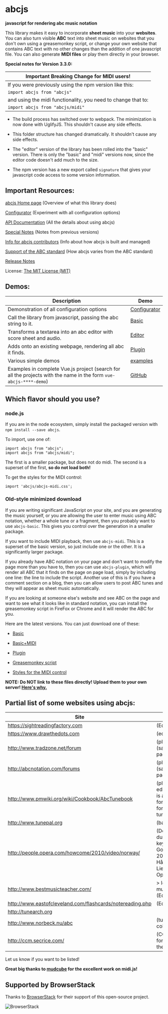 # abcjs

**javascript for rendering abc music notation**

This library makes it easy to incorporate **sheet music** into your **websites**. You can also turn visible **ABC** text into sheet music on websites that you don't own using a greasemonkey script, or change your own website that contains ABC text with no other changes than the addition of one javascript file. You can also generate **MIDI files** or play them directly in your browser.

**Special notes for Version 3.3.0:**

| Important Breaking Change for MIDI users! |
|  ----------- |
| If you were previously using the npm version like this: |
| `import abcjs from "abcjs"` |
| and using the midi functionality, you need to change that to: |
| `import abcjs from "abcjs/midi"` |

* The build process has switched over to webpack. The minimization is now done with UglifyJS. This shouldn't cause any side effects.

* This folder structure has changed dramatically. It shouldn't cause any side effects.

* The "editor" version of the library has been rolled into the "basic" version. There is only the "basic" and "midi" versions now, since the editor code doesn't add much to the size.

* The npm version has a new export called `signature` that gives your javascript code access to some version information.

## Important Resources:
 
[abcjs Home page](https://abcjs.net) (Overview of what this library does)

[Configurator](https://configurator.abcjs.net) (Experiment with all configuration options)

[API Documentation](docs/api.md) (All the details about using abcjs)

[Special Notes](docs/special-notes.md) (Notes from previous versions)

[Info for abcjs contributors](docs/contributing.md) (Info about how abcjs is built and managed)

[Support of the ABC standard](docs/abc-notation.md) (How abcjs varies from the ABC standard)

[Release Notes](RELEASE.md)

License: [The MIT License (MIT)](http://opensource.org/licenses/MIT)

## Demos:

| Description | Demo |
|  ----------- | ----------- |
| Demonstration of all configuration options | [Configurator](https://configurator.abcjs.net) |
| Call the library from javascript, passing the abc string to it. | [Basic](https://abcjs.net/abcjs-basic.html) |
| Transforms a textarea into an abc editor with score sheet and audio. | [Editor](https://abcjs.net/abcjs-editor.html) |
| Adds onto an existing webpage, rendering all abc it finds. | [Plugin](https://abcjs.net/abcjs-plugin.html) |
| Various simple demos | [examples](examples) |
| Examples in complete Vue.js project (search for all the projects with the name in the form `vue-abcjs-****-demo`) | [GitHub](https://github.com/paulrosen) |

## Which flavor should you use?

### node.js

If you are in the node ecosystem, simply install the packaged version with `npm install --save abcjs`.

To import, use one of:
```
import abcjs from "abcjs";
import abcjs from "abcjs/midi";
```

The first is a smaller package, but does not do midi. The second is a superset of the first, **so do not load both!**

To get the styles for the MIDI control:
```
import 'abcjs/abcjs-midi.css';
```

### Old-style minimized download

If you are writing significant JavaScript on your site, and you are generating the music yourself, or you are allowing the user to enter music using ABC notation, whether a whole tune or a fragment, then you probably want to use `abcjs-basic`. This gives you  control over the generation in a smaller package.

If you want to include MIDI playback, then use `abcjs-midi`. This is a superset of the basic version, so just include one or the other. It is a significantly larger package.

If you already have ABC notation on your page and don't want to modify the page more than you have to, then you can use `abcjs-plugin`, which will render all ABC that it finds on the page on page load, simply by including one line: the line to include the script. Another use of this is if you have a comment section on a blog, then you can allow users to post ABC tunes and they will appear as sheet music automatically.

If you are looking at someone else's website and see ABC on the page and want to see what it looks like in standard notation, you can install the greasemonkey script in FireFox or Chrome and it will render the ABC for you.

Here are the latest versions. You can just download one of these:

- [Basic](https://raw.github.com/paulrosen/abcjs/master/bin/abcjs_basic_3.3.4-min.js)

- [Basic+MIDI](https://raw.github.com/paulrosen/abcjs/master/bin/abcjs_midi_3.3.4-min.js)

- [Plugin](https://raw.github.com/paulrosen/abcjs/master/bin/abcjs_plugin_3.3.4-min.js)

- [Greasemonkey script](https://raw.github.com/paulrosen/abcjs/master/bin/abcjs_plugin_3.3.4.user.js)

- [Styles for the MIDI control](https://raw.github.com/paulrosen/abcjs/master/abcjs-midi.css)

**NOTE: Do NOT link to these files directly! Upload them to your own server! [Here's why.](https://github.com/blog/1482-heads-up-nosniff-header-support-coming-to-chrome-and-firefox)**

## Partial list of some websites using abcjs:

| Site | Notes |
| ------------- | ----------- |
| https://sightreadingfactory.com | (Educational) |
| https://www.drawthedots.com | (editor) |
| http://www.tradzone.net/forum | (plugin) (sample page) |
| http://abcnotation.com/forums | (plugin) (sample page) |
| http://www.pmwiki.org/wiki/Cookbook/AbcTunebook | (plugin and editor) (this is an addon for pmwiki for creating tune books) |
| http://www.tunepal.org | (basic) |
| http://people.opera.com/howcome/2010/video/norway/ | (Demoed during a keynote at Google I/O 2010 by Håkon Wium Lie, CTO of Opera) |
| http://www.bestmusicteacher.com/ | > left menu > music theory (Educational) |
| http://www.eastofcleveland.com/flashcards/notereading.php | (Educational) |
| http://tunearch.org | |
|http://www.norbeck.nu/abc|(tune collection)|
|http://ccm.secrice.com/|(CCM scores for playing the guitar)|

Let us know if you want to be listed!

**Great big thanks to [mudcube](https://github.com/mudcube/MIDI.js) for the excellent work on midi.js!**

## Supported by BrowserStack
Thanks to [BrowserStack](https://browserstack.com/) for their support of this open-source project.

![BrowserStack](https://cdn.rawgit.com/paulrosen/abcjs/master/docs/browserstack-logo-600x315.png)
